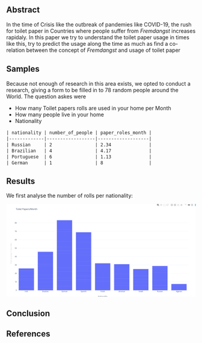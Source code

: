 
## Abstract

In the time of Crisis like the outbreak of pandemies like COVID-19, the rush for toilet paper in Countries where people suffer from _Fremdangst_ increases rapidaly. In this paper we try to understand the toilet paper usage in times like this, try to predict the usage along the time as much as find a co-relation between the concept of _Fremdangst_ and usage of toilet paper

## Samples

Because not enough of research in this area exists, we opted to conduct a research, giving a form to be filled in to 78 random people around the World. The question askes were

- How many Toilet papers rolls are used in your home per Month
- How many people live in your home
- Nationality

```
| nationality | number_of_people | paper_roles_month |
|-------------|------------------|-------------------|
| Russian     | 2                | 2.34              |
| Brazilian   | 4                | 4.17              |
| Portuguese  | 6                | 1.13              |
| German      | 1                | 8                 |
```

## Results

We first analyse the number of rolls per nationality:

![alt text](images/barchart.png)


## Conclusion

## References
